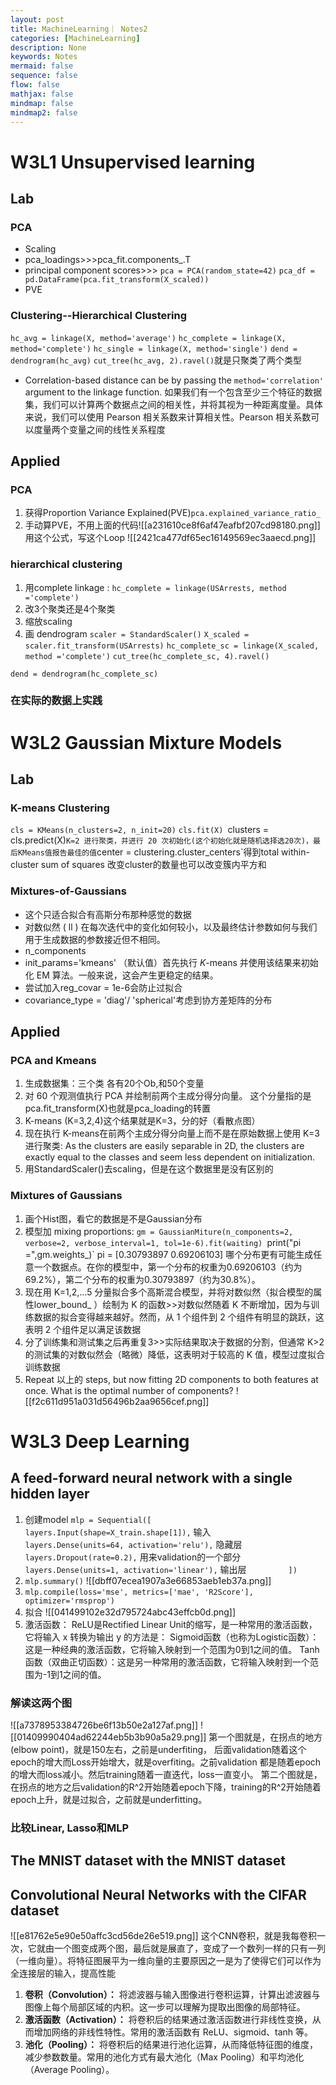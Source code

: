 ```yaml
---
layout: post
title: MachineLearning｜ Notes2
categories: [MachineLearning]
description: None
keywords: Notes
mermaid: false
sequence: false
flow: false
mathjax: false
mindmap: false
mindmap2: false
---
```

# W3L1 Unsupervised learning
## Lab
### PCA
- Scaling
- pca_loadings>>>pca_fit.components_.T
- principal component scores>>>
    `pca = PCA(random_state=42)`
    `pca_df = pd.DataFrame(pca.fit_transform(X_scaled))`
- PVE
### Clustering--Hierarchical Clustering
`hc_avg = linkage(X, method='average')`
`hc_complete = linkage(X, method='complete')`
`hc_single = linkage(X, method='single')`
`dend = dendrogram(hc_avg)`
`cut_tree(hc_avg, 2).ravel()`就是只聚类了两个类型
- Correlation-based distance can be by passing the `method='correlation'` argument to the linkage function. 如果我们有一个包含至少三个特征的数据集，我们可以计算两个数据点之间的相关性，并将其视为一种距离度量。具体来说，我们可以使用 Pearson 相关系数来计算相关性。Pearson 相关系数可以度量两个变量之间的线性关系程度
## Applied
### PCA
1. 获得Proportion Variance Explained(PVE)`pca.explained_variance_ratio_`
2. 手动算PVE，不用上面的代码![[a231610ce8f6af47eafbf207cd98180.png]]用这个公式，写这个Loop
![[2421ca477df65ec16149569ec3aaecd.png]]
### hierarchical clustering
1. 用complete linkage : `hc_complete = linkage(USArrests, method ='complete')`
2. 改3个聚类还是4个聚类
3. 缩放scaling
4. 画 dendrogram
`scaler = StandardScaler()`
`X_scaled = scaler.fit_transform(USArrests)`
`hc_complete_sc = linkage(X_scaled, method ='complete')`
`cut_tree(hc_complete_sc, 4).ravel()`

`dend = dendrogram(hc_complete_sc)`
### 在实际的数据上实践
# W3L2 Gaussian Mixture Models
## Lab
### K-means Clustering
`cls = KMeans(n_clusters=2, n_init=20)`
`cls.fit(X)
`clusters = cls.predict(X)`
K=2 进行聚类，并进行 20 次初始化(这个初始化就是随机选择选20次)，最后KMeans值报告最佳的值
`center = clustering.cluster_centers`得到total within-cluster sum of squares
改变cluster的数量也可以改变簇内平方和
### Mixtures-of-Gaussians 
- 这个只适合拟合有高斯分布那种感觉的数据
- 对数似然 ( ll ) 在每次迭代中的变化如何较小，以及最终估计参数如何与我们用于生成数据的参数接近但不相同。
- n_components
-  init_params='kmeans' （默认值）首先执行 $K$-means 并使用该结果来初始化 EM 算法。一般来说，这会产生更稳定的结果。
- 尝试加入reg_covar = 1e-6会防止过拟合
- covariance_type = 'diag'/ 'spherical'考虑到协方差矩阵的分布
## Applied 
### PCA and Kmeans
1. 生成数据集：三个类 各有20个Ob,和50个变量
2. 对 60 个观测值执行 PCA 并绘制前两个主成分得分向量。
    这个分量指的是pca.fit_transform(X)也就是pca_loading的转置
3.  K-means (K=3,2,4)这个结果就是K=3，分的好（看散点图）
4. 现在执行 K-means在前两个主成分得分向量上而不是在原始数据上使用 K=3 进行聚类: As the clusters are easily separable in 2D, the clusters are exactly equal to the classes and seem less dependent on initialization.
5. 用StandardScaler()去scaling，但是在这个数据里是没有区别的
### Mixtures of Gaussians
1. 画个Hist图，看它的数据是不是Gaussian分布
2. 模型加 mixing proportions: `gm = GaussianMiture(n_components=2, verbose=2, verbose_interval=1, tol=1e-6).fit(waiting)
    `print("pi =",gm.weights_)`  pi = [0.30793897 0.69206103]
    哪个分布更有可能生成任意一个数据点。在你的模型中，第一个分布的权重为0.69206103（约为69.2%），第二个分布的权重为0.30793897（约为30.8%）。
3. 现在用 K=1,2,…5 分量拟合多个高斯混合模型，并将对数似然（拟合模型的属性lower_bound_ ）绘制为 K 的函数>>对数似然随着 K 不断增加，因为与训练数据的拟合变得越来越好。然而，从 1 个组件到 2 个组件有明显的跳跃，这表明 2 个组件足以满足该数据
4. 分了训练集和测试集之后再重复3>>实际结果取决于数据的分割，但通常 K>2 的测试集的对数似然会（略微）降低，这表明对于较高的 K 值，模型过度拟合训练数据
5. Repeat 以上的 steps, but now fitting 2D components to both features at once. What is the optimal number of components?
![[f2c611d951a031d56496b2aa9656cef.png]]
# W3L3 Deep Learning
## A feed-forward neural network with a single hidden layer
1. 创建model
    `mlp = Sequential([`
                 `layers.Input(shape=X_train.shape[1]),` 输入
                  `layers.Dense(units=64, activation='relu'),` 隐藏层
                  `layers.Dropout(rate=0.2),` 用来validation的一个部分
                  `layers.Dense(units=1, activation='linear'),` 输出层
                `])`
2. `mlp.summary()`
    ![[dbff07ecea1907a3e66853aeb1eb37a.png]]
3. `mlp.compile(loss='mse', metrics=['mae', 'R2Score'], optimizer='rmsprop')`
4. 拟合
![[041499102e32d795724abc43effcb0d.png]]
5. 激活函数： 
    ReLU是Rectified Linear Unit的缩写，是一种常用的激活函数，它将输入 x 转换为输出 y 的方法是：
    Sigmoid函数（也称为Logistic函数）：这是一种经典的激活函数，它将输入映射到一个范围为0到1之间的值。
    Tanh函数（双曲正切函数）：这是另一种常用的激活函数，它将输入映射到一个范围为-1到1之间的值。
### 解读这两个图
![[a7378953384726be6f13b50e2a127af.png]]
![[01409990404ad62244eb5b3b90a5a29.png]]
第一个图就是，在拐点的地方(elbow point)，就是150左右，之前是underfiting， 后面validation随着这个epoch的增大而Loss开始增大，就是overfiting。之前validation 都是随着epoch的增大而loss减小。然后training随着一直迭代，loss一直变小。
第二个图就是，在拐点的地方之后validation的R^2开始随着epoch下降，training的R^2开始随着epoch上升，就是过拟合，之前就是underfitting。
### 比较Linear, Lasso和MLP

## The MNIST dataset with the MNIST dataset
## Convolutional Neural Networks with the CIFAR dataset
![[e81762e5e90e50affc3cd56de26e519.png]]
这个CNN卷积，就是我每卷积一次，它就由一个图变成两个图，最后就是展直了，变成了一个数列一样的只有一列（一维向量）。将特征图展平为一维向量的主要原因之一是为了使得它们可以作为全连接层的输入，提高性能
1. **卷积（Convolution）：** 将滤波器与输入图像进行卷积运算，计算出滤波器与图像上每个局部区域的内积。这一步可以理解为提取出图像的局部特征。
2. **激活函数（Activation）：** 将卷积后的结果通过激活函数进行非线性变换，从而增加网络的非线性特性。常用的激活函数有 ReLU、sigmoid、tanh 等。
3. **池化（Pooling）：** 将卷积后的结果进行池化运算，从而降低特征图的维度，减少参数数量。常用的池化方式有最大池化（Max Pooling）和平均池化（Average Pooling）。
